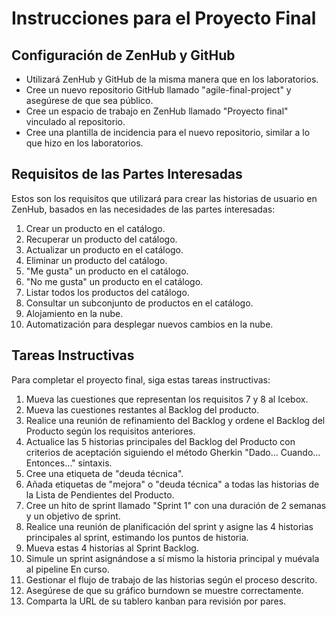 # Instrucciones para el Proyecto Final

## Configuración de ZenHub y GitHub
- Utilizará ZenHub y GitHub de la misma manera que en los laboratorios.
- Cree un nuevo repositorio GitHub llamado "agile-final-project" y asegúrese de que sea público.
- Cree un espacio de trabajo en ZenHub llamado "Proyecto final" vinculado al repositorio.
- Cree una plantilla de incidencia para el nuevo repositorio, similar a lo que hizo en los laboratorios.

## Requisitos de las Partes Interesadas
Estos son los requisitos que utilizará para crear las historias de usuario en ZenHub, basados en las necesidades de las partes interesadas:

1. Crear un producto en el catálogo.
2. Recuperar un producto del catálogo.
3. Actualizar un producto en el catálogo.
4. Eliminar un producto del catálogo.
5. "Me gusta" un producto en el catálogo.
6. "No me gusta" un producto en el catálogo.
7. Listar todos los productos del catálogo.
8. Consultar un subconjunto de productos en el catálogo.
9. Alojamiento en la nube.
10. Automatización para desplegar nuevos cambios en la nube.

## Tareas Instructivas
Para completar el proyecto final, siga estas tareas instructivas:

1. Mueva las cuestiones que representan los requisitos 7 y 8 al Icebox.
2. Mueva las cuestiones restantes al Backlog del producto.
3. Realice una reunión de refinamiento del Backlog y ordene el Backlog del Producto según los requisitos anteriores.
4. Actualice las 5 historias principales del Backlog del Producto con criterios de aceptación siguiendo el método Gherkin "Dado... Cuando... Entonces..." sintaxis.
5. Cree una etiqueta de "deuda técnica".
6. Añada etiquetas de "mejora" o "deuda técnica" a todas las historias de la Lista de Pendientes del Producto.
7. Cree un hito de sprint llamado "Sprint 1" con una duración de 2 semanas y un objetivo de sprint.
8. Realice una reunión de planificación del sprint y asigne las 4 historias principales al sprint, estimando los puntos de historia.
9. Mueva estas 4 historias al Sprint Backlog.
10. Simule un sprint asignándose a sí mismo la historia principal y muévala al pipeline En curso.
11. Gestionar el flujo de trabajo de las historias según el proceso descrito.
12. Asegúrese de que su gráfico burndown se muestre correctamente.
13. Comparta la URL de su tablero kanban para revisión por pares.


